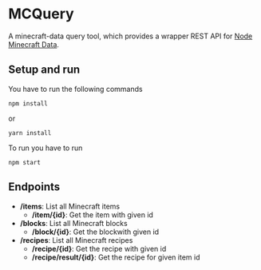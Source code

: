 # MCQuery
A minecraft-data query tool, which provides a wrapper REST API for [Node Minecraft Data](https://github.com/PrismarineJS/node-minecraft-data).
## Setup and run
You have to run the following commands

    npm install
   or
   
    yarn install
To run you have to run

    npm start
  

## Endpoints
 - **/items**: List all Minecraft items
	 - **/item/{id}**: Get the item with given id
 - **/blocks**: List all Minecraft blocks
 	 - **/block/{id}**: Get the blockwith given id
 - **/recipes**: List all Minecraft recipes
  	 - **/recipe/{id}**: Get the recipe with given id
  	 - **/recipe/result/{id}**: Get the recipe for given item id
